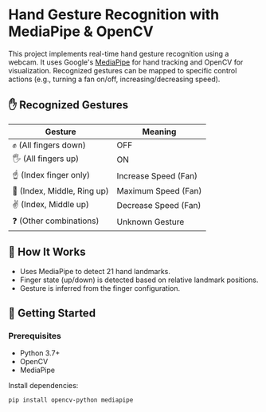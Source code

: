 # Hand Gesture Recognition with MediaPipe & OpenCV

This project implements real-time hand gesture recognition using a webcam. It uses Google's [MediaPipe](https://mediapipe.dev/) for hand tracking and OpenCV for visualization. Recognized gestures can be mapped to specific control actions (e.g., turning a fan on/off, increasing/decreasing speed).

## ✋ Recognized Gestures

| Gesture                         | Meaning                  |
|-------------------------------|--------------------------|
| ✊ (All fingers down)           | OFF                      |
| 🖐️ (All fingers up)             | ON                       |
| ☝️ (Index finger only)          | Increase Speed (Fan)     |
| 🤟 (Index, Middle, Ring up)     | Maximum Speed (Fan)      |
| ✌️ (Index, Middle up)           | Decrease Speed (Fan)     |
| ❓ (Other combinations)         | Unknown Gesture          |

## 🧠 How It Works

- Uses MediaPipe to detect 21 hand landmarks.
- Finger state (up/down) is detected based on relative landmark positions.
- Gesture is inferred from the finger configuration.

## 🚀 Getting Started

### Prerequisites

- Python 3.7+
- OpenCV
- MediaPipe

Install dependencies:

```bash
pip install opencv-python mediapipe
